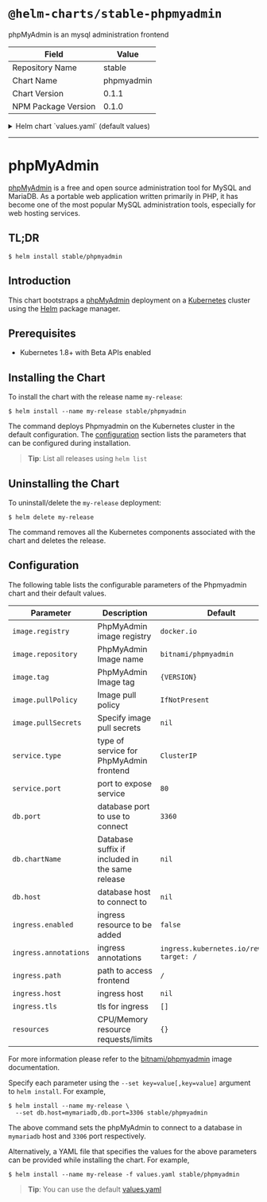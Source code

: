# `@helm-charts/stable-phpmyadmin`

phpMyAdmin is an mysql administration frontend

| Field               | Value      |
| ------------------- | ---------- |
| Repository Name     | stable     |
| Chart Name          | phpmyadmin |
| Chart Version       | 0.1.1      |
| NPM Package Version | 0.1.0      |

<details>

<summary>Helm chart `values.yaml` (default values)</summary>

```yaml
## Bitnami WordPress image version
## ref: https://hub.docker.com/r/bitnami/phpmyadmin/tags/
##
image:
  registry: docker.io
  repository: bitnami/phpmyadmin
  tag: 4.8.0
  ## Specify a imagePullPolicy
  pullPolicy: IfNotPresent
  ## Optionally specify an array of imagePullSecrets.
  ## Secrets must be manually created in the namespace.
  ## ref: https://kubernetes.io/docs/tasks/configure-pod-container/pull-image-private-registry/
  ##
  # pullSecrets:
  #   - myRegistrKeySecretName

## User of the application
## ref: https://github.com/bitnami/bitnami-docker-phpmyadmin#environment-variables
##
service:
  type: ClusterIP
  port: 80

db:
  ## using default mysql port explicitly
  port: 3306
  ## if you are deploying it as part of a release, and the db is also in the release
  ## you can pass a suffix that will be used to find the DB in releasename-dbSuffix
  ## please note that this setting preceeds dbHost
  # chartName: mariadb
  # host: foo

ingress:
  enabled: false
  annotations:
    ingress.kubernetes.io/rewrite-target: /
    # kubernetes.io/ingress.class: nginx
    # kubernetes.io/tls-acme: "true"
  ## path you want to map the phpmyadmin interface to
  path: /
  # host: foo
  tls: []
  #  - secretName: chart-example-tls
  #    hosts:
  #      - chart-example.local

## Enable liveness and readiness probes
probesEnabled: true

resources:
  {}
  # We usually recommend not to specify default resources and to leave this as a conscious
  # choice for the user. This also increases chances charts run on environments with little
  # resources, such as Minikube. If you do want to specify resources, uncomment the following
  # lines, adjust them as necessary, and remove the curly braces after 'resources:'.
  # limits:
  #  cpu: 100m
  #  memory: 128Mi
  # requests:
  #  cpu: 100m
  #  memory: 128Mi
```

</details>

---

# phpMyAdmin

[phpMyAdmin](https://www.phpmyadmin.net/) is a free and open source administration tool for MySQL and MariaDB. As a portable web application written primarily in PHP, it has become one of the most popular MySQL administration tools, especially for web hosting services.

## TL;DR

```console
$ helm install stable/phpmyadmin
```

## Introduction

This chart bootstraps a [phpMyAdmin](https://github.com/bitnami/bitnami-docker-phpmyadmin) deployment on a [Kubernetes](http://kubernetes.io) cluster using the [Helm](https://helm.sh) package manager.

## Prerequisites

- Kubernetes 1.8+ with Beta APIs enabled

## Installing the Chart

To install the chart with the release name `my-release`:

```console
$ helm install --name my-release stable/phpmyadmin
```

The command deploys Phpmyadmin on the Kubernetes cluster in the default configuration. The [configuration](#configuration) section lists the parameters that can be configured during installation.

> **Tip**: List all releases using `helm list`

## Uninstalling the Chart

To uninstall/delete the `my-release` deployment:

```console
$ helm delete my-release
```

The command removes all the Kubernetes components associated with the chart and deletes the release.

## Configuration

The following table lists the configurable parameters of the Phpmyadmin chart and their default values.

| Parameter             | Description                                     | Default                                   |
| --------------------- | ----------------------------------------------- | ----------------------------------------- |
| `image.registry`      | PhpMyAdmin image registry                       | `docker.io`                               |
| `image.repository`    | PhpMyAdmin Image name                           | `bitnami/phpmyadmin`                      |
| `image.tag`           | PhpMyAdmin Image tag                            | `{VERSION}`                               |
| `image.pullPolicy`    | Image pull policy                               | `IfNotPresent`                            |
| `image.pullSecrets`   | Specify image pull secrets                      | `nil`                                     |
| `service.type`        | type of service for PhpMyAdmin frontend         | `ClusterIP`                               |
| `service.port`        | port to expose service                          | `80`                                      |
| `db.port`             | database port to use to connect                 | `3360`                                    |
| `db.chartName`        | Database suffix if included in the same release | `nil`                                     |
| `db.host`             | database host to connect to                     | `nil`                                     |
| `ingress.enabled`     | ingress resource to be added                    | `false`                                   |
| `ingress.annotations` | ingress annotations                             | `ingress.kubernetes.io/rewrite-target: /` |
| `ingress.path`        | path to access frontend                         | `/`                                       |
| `ingress.host`        | ingress host                                    | `nil`                                     |
| `ingress.tls`         | tls for ingress                                 | `[]`                                      |
| `resources`           | CPU/Memory resource requests/limits             | `{}`                                      |

For more information please refer to the [bitnami/phpmyadmin](http://github.com/bitnami/bitnami-docker-Phpmyadmin) image documentation.

Specify each parameter using the `--set key=value[,key=value]` argument to `helm install`. For example,

```console
$ helm install --name my-release \
  --set db.host=mymariadb,db.port=3306 stable/phpmyadmin
```

The above command sets the phpMyAdmin to connect to a database in `mymariadb` host and `3306` port respectively.

Alternatively, a YAML file that specifies the values for the above parameters can be provided while installing the chart. For example,

```console
$ helm install --name my-release -f values.yaml stable/phpmyadmin
```

> **Tip**: You can use the default [values.yaml](values.yaml)
